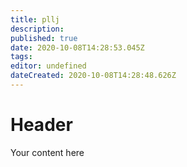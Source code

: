 ```yaml
---
title: pllj
description: 
published: true
date: 2020-10-08T14:28:53.045Z
tags: 
editor: undefined
dateCreated: 2020-10-08T14:28:48.626Z
---
```


# Header
Your content here